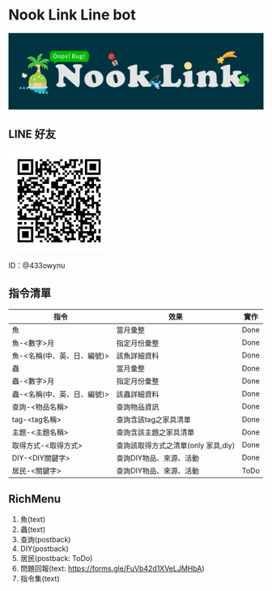 Nook Link Line bot
===============================
![](https://raw.githubusercontent.com/HuskyHsu/NookLink/master/assets/cover.png)

LINE 好友
----
<img src="https://raw.githubusercontent.com/HuskyHsu/NookLink/master/assets/LINE.png" width="200" />

ID：@433owynu

指令清單
----
|指令|效果|實作|
|--|--|--|
|魚|當月彙整|Done|
|魚-<數字>月|指定月份彙整|Done|
|魚-<名稱(中、英、日、編號)>|該魚詳細資料|Done|
|蟲|當月彙整|Done|
|蟲-<數字>月|指定月份彙整|Done|
|蟲-<名稱(中、英、日、編號)>|該蟲詳細資料|Done|
|查詢-<物品名稱>|查詢物品資訊|Done|
|tag-<tag名稱>|查詢含該tag之家具清單|Done|
|主題-<主題名稱>|查詢含該主題之家具清單|Done|
|取得方式-<取得方式>|查詢該取得方式之清單(only 家具,diy)|Done|
|DIY-<DIY關鍵字>|查詢DIY物品、來源、活動|Done|
|居民-<關鍵字>|查詢DIY物品、來源、活動|ToDo|

RichMenu
----
1. 魚(text)
2. 蟲(text)
3. 查詢(postback)
4. DIY(postback)
5. 居民(postback: ToDo)
6. 問題回報(text: https://forms.gle/FuVb42d1XVeLJMHbA)
7. 指令集(text)